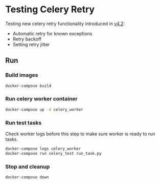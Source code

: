 # Testing Celery Retry

Testing new celery retry functionality introduced in
[v4.2](http://docs.celeryproject.org/en/latest/userguide/tasks.html#automatic-retry-for-known-exceptions):

* Automatic retry for known exceptions
* Retry backoff
* Setting retry jitter

## Run

### Build images

```bash
docker-compose build
```

### Run celery worker container

```bash
docker-compose up -d celery_worker
```

### Run test tasks
Check worker logs before this step to make sure worker is ready to run tasks.

```bash
docker-compose logs celery_worker
docker-compose run celery_test run_task.py
```

### Stop and cleanup
```bash
docker-compose down
```